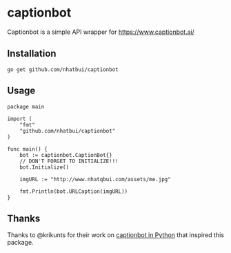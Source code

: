# captionbot

Captionbot is a simple API wrapper for https://www.captionbot.ai/

## Installation

`go get github.com/nhatbui/captionbot`

## Usage

```
package main

import (
	"fmt"
	"github.com/nhatbui/captionbot"
)

func main() {
	bot := captionbot.CaptionBot{}
	// DON'T FORGET TO INITIALIZE!!!
	bot.Initialize()

	imgURL := "http://www.nhatqbui.com/assets/me.jpg"

	fmt.Println(bot.URLCaption(imgURL))
}
```

## Thanks

Thanks to @krikunts for their work on [captionbot in Python](https://github.com/krikunts/captionbot) that inspired this package.
